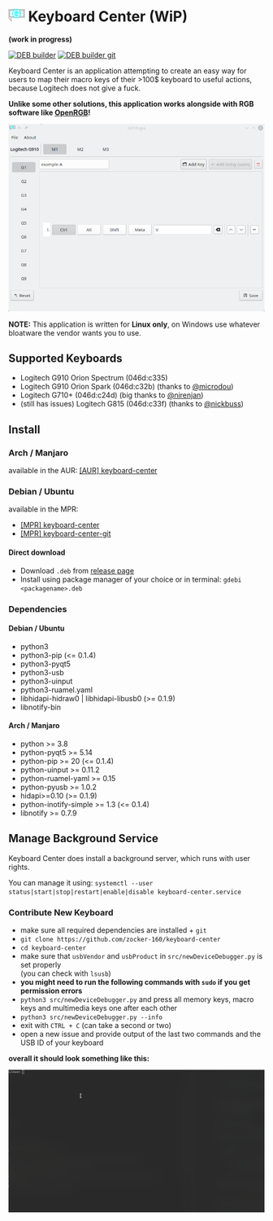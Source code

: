 # ![](images/g910-icon.png) Keyboard Center (WiP)

**(work in progress)**

[![DEB builder](https://github.com/zocker-160/keyboard-center/actions/workflows/debbuilder.yml/badge.svg)](https://github.com/zocker-160/keyboard-center/actions/workflows/debbuilder.yml)
[![DEB builder git](https://github.com/zocker-160/keyboard-center/actions/workflows/debbuilder-git.yml/badge.svg)](https://github.com/zocker-160/keyboard-center/actions/workflows/debbuilder-git.yml)

Keyboard Center is an application attempting to create an easy way for users to map their macro keys of their >100$ keyboard to useful actions, because Logitech does not give a fuck.

**Unlike some other solutions, this application works alongside with RGB software like [OpenRGB](https://openrgb.org/)!**

![showcase](images/animation1.gif)

**NOTE:** This application is written for **Linux only**, on Windows use whatever bloatware the vendor wants you to use.

## Supported Keyboards

- Logitech G910 Orion Spectrum (046d:c335)
- Logitech G910 Orion Spark (046d:c32b) (thanks to [@microdou](https://github.com/microdou))
- Logitech G710+ (046d:c24d) (big thanks to [@nirenjan](https://github.com/nirenjan))
- (still has issues) Logitech G815 (046d:c33f) (thanks to [@nickbuss](https://github.com/nickbuss))

## Install

### Arch / Manjaro

available in the AUR: [[AUR] keyboard-center](https://aur.archlinux.org/packages/keyboard-center/)

### Debian / Ubuntu

available in the MPR: 
- [[MPR] keyboard-center](https://mpr.hunterwittenborn.com/packages/keyboard-center/)
- [[MPR] keyboard-center-git](https://mpr.hunterwittenborn.com/packages/keyboard-center-git/)

#### Direct download

- Download `.deb` from [release page](https://github.com/zocker-160/keyboard-center/releases)
- Install using package manager of your choice or in terminal: `gdebi <packagename>.deb`

### Dependencies
#### Debian / Ubuntu
- python3
- python3-pip (<= 0.1.4)
- python3-pyqt5
- python3-usb
- python3-uinput
- python3-ruamel.yaml
- libhidapi-hidraw0 | libhidapi-libusb0 (>= 0.1.9)
- libnotify-bin

#### Arch / Manjaro
- python >= 3.8
- python-pyqt5 >= 5.14
- python-pip >= 20 (<= 0.1.4)
- python-uinput >= 0.11.2
- python-ruamel-yaml >= 0.15
- python-pyusb >= 1.0.2
- hidapi>=0.10 (>= 0.1.9)
- python-inotify-simple >= 1.3 (<= 0.1.4)
- libnotify >= 0.7.9

## Manage Background Service

Keyboard Center does install a background server, which runs with user rights.

You can manage it using: `systemctl --user status|start|stop|restart|enable|disable keyboard-center.service`

### Contribute New Keyboard

- make sure all required dependencies are installed + `git`
- `git clone https://github.com/zocker-160/keyboard-center`
- `cd keyboard-center`
- make sure that `usbVendor` and `usbProduct` in `src/newDeviceDebugger.py` is set properly\
(you can check with `lsusb`)
- **you might need to run the following commands with `sudo` if you get permission errors**
- `python3 src/newDeviceDebugger.py` and press all memory keys, macro keys and multimedia keys one after each other
- `python3 src/newDeviceDebugger.py --info`
- exit with `CTRL + C` (can take a second or two)
- open a new issue and provide output of the last two commands and the USB ID of your keyboard

**overall it should look something like this:**

![addKeyAnim](images/KeyboardCenter_add.gif)
